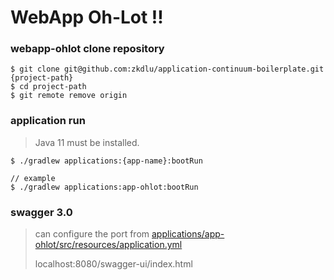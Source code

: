 # WebApp Oh-Lot !!

### webapp-ohlot clone repository
```shell
$ git clone git@github.com:zkdlu/application-continuum-boilerplate.git {project-path}
$ cd project-path
$ git remote remove origin
```

### application run
> Java 11 must be installed.
```shell
$ ./gradlew applications:{app-name}:bootRun

// example
$ ./gradlew applications:app-ohlot:bootRun
```

### swagger 3.0
> can configure the port from [applications/app-ohlot/src/resources/application.yml](#https://github.com/PCloud63514/webapp-ohlot/blob/main/applications/app-ohlot/src/main/resources/application.yml)
>
> localhost:8080/swagger-ui/index.html